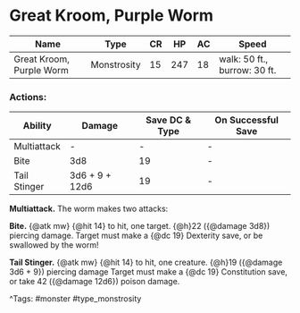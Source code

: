 # Great Kroom, Purple Worm

| Name | Type | CR | HP | AC | Speed |
|------|------|----|----|----|-------|
| Great Kroom, Purple Worm | Monstrosity | 15 | 247 | 18 | walk: 50 ft., burrow: 30 ft. |

### Actions:

| Ability | Damage | Save DC & Type | On Successful Save |
|---------|--------|----------------|--------------------|
| Multiattack | - | - | - |
| Bite | 3d8 | 19 | - |
| Tail Stinger | 3d6 + 9 + 12d6 | 19 | - |


**Multiattack.** The worm makes two attacks:

**Bite.** {@atk mw} {@hit 14} to hit, one target. {@h}22 ({@damage 3d8}) piercing damage. Target must make a {@dc 19} Dexterity save, or be swallowed by the worm!

**Tail Stinger.** {@atk mw} {@hit 14} to hit, one creature. {@h}19 ({@damage 3d6 + 9}) piercing damage Target must make a {@dc 19} Constitution save, or take 42 ({@damage 12d6}) poison damage.

^Tags: #monster #type_monstrosity